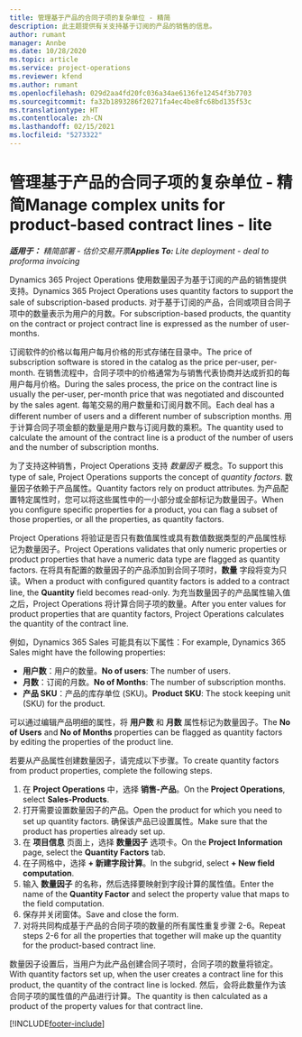 ```yaml
---
title: 管理基于产品的合同子项的复杂单位 - 精简
description: 此主题提供有关支持基于订阅的产品的销售的信息。
author: rumant
manager: Annbe
ms.date: 10/28/2020
ms.topic: article
ms.service: project-operations
ms.reviewer: kfend
ms.author: rumant
ms.openlocfilehash: 029d2aa4fd20fc036a34ae6136fe12454f3b7703
ms.sourcegitcommit: fa32b1893286f20271fa4ec4be8fc68bd135f53c
ms.translationtype: HT
ms.contentlocale: zh-CN
ms.lasthandoff: 02/15/2021
ms.locfileid: "5273322"
---
```

# <a name="manage-complex-units-for-product-based-contract-lines---lite"></a><span data-ttu-id="ea06c-103">管理基于产品的合同子项的复杂单位 - 精简</span><span class="sxs-lookup"><span data-stu-id="ea06c-103">Manage complex units for product-based contract lines - lite</span></span>

<span data-ttu-id="ea06c-104">_**适用于：** 精简部署 - 估价交易开票_</span><span class="sxs-lookup"><span data-stu-id="ea06c-104">_**Applies To:** Lite deployment - deal to proforma invoicing_</span></span>

<span data-ttu-id="ea06c-105">Dynamics 365 Project Operations 使用数量因子为基于订阅的产品的销售提供支持。</span><span class="sxs-lookup"><span data-stu-id="ea06c-105">Dynamics 365 Project Operations uses quantity factors to support the sale of subscription-based products.</span></span> <span data-ttu-id="ea06c-106">对于基于订阅的产品，合同或项目合同子项中的数量表示为用户的月数。</span><span class="sxs-lookup"><span data-stu-id="ea06c-106">For subscription-based products, the quantity on the contract or project contract line is expressed as the number of user-months.</span></span>

<span data-ttu-id="ea06c-107">订阅软件的价格以每用户每月价格的形式存储在目录中。</span><span class="sxs-lookup"><span data-stu-id="ea06c-107">The price of subscription software is stored in the catalog as the price per-user, per-month.</span></span> <span data-ttu-id="ea06c-108">在销售流程中，合同子项中的价格通常为与销售代表协商并达成折扣的每用户每月价格。</span><span class="sxs-lookup"><span data-stu-id="ea06c-108">During the sales process, the price on the contract line is usually the per-user, per-month price that was negotiated and discounted by the sales agent.</span></span> <span data-ttu-id="ea06c-109">每笔交易的用户数量和订阅月数不同。</span><span class="sxs-lookup"><span data-stu-id="ea06c-109">Each deal has a different number of users and a different number of subscription months.</span></span> <span data-ttu-id="ea06c-110">用于计算合同子项金额的数量是用户数与订阅月数的乘积。</span><span class="sxs-lookup"><span data-stu-id="ea06c-110">The quantity used to calculate the amount of the contract line is a product of the number of users and the number of subscription months.</span></span>

<span data-ttu-id="ea06c-111">为了支持这种销售，Project Operations 支持 *数量因子* 概念。</span><span class="sxs-lookup"><span data-stu-id="ea06c-111">To support this type of sale, Project Operations supports the concept of *quantity factors*.</span></span> <span data-ttu-id="ea06c-112">数量因子依赖于产品属性。</span><span class="sxs-lookup"><span data-stu-id="ea06c-112">Quantity factors rely on product attributes.</span></span> <span data-ttu-id="ea06c-113">为产品配置特定属性时，您可以将这些属性中的一小部分或全部标记为数量因子。</span><span class="sxs-lookup"><span data-stu-id="ea06c-113">When you configure specific properties for a product, you can flag a subset of those properties, or all the properties, as quantity factors.</span></span>

<span data-ttu-id="ea06c-114">Project Operations 将验证是否只有数值属性或具有数值数据类型的产品属性标记为数量因子。</span><span class="sxs-lookup"><span data-stu-id="ea06c-114">Project Operations validates that only numeric properties or product properties that have a numeric data type are flagged as quantity factors.</span></span> <span data-ttu-id="ea06c-115">在将具有配置的数量因子的产品添加到合同子项时，**数量** 字段将变为只读。</span><span class="sxs-lookup"><span data-stu-id="ea06c-115">When a product with configured quantity factors is added to a contract line, the **Quantity** field  becomes read-only.</span></span> <span data-ttu-id="ea06c-116">为充当数量因子的产品属性输入值之后，Project Operations 将计算合同子项的数量。</span><span class="sxs-lookup"><span data-stu-id="ea06c-116">After you enter values for product properties that are quantity factors, Project Operations calculates the quantity of the contract line.</span></span>

<span data-ttu-id="ea06c-117">例如，Dynamics 365 Sales 可能具有以下属性：</span><span class="sxs-lookup"><span data-stu-id="ea06c-117">For example, Dynamics 365 Sales might have the following properties:</span></span>

- <span data-ttu-id="ea06c-118">**用户数**：用户的数量。</span><span class="sxs-lookup"><span data-stu-id="ea06c-118">**No of users**: The number of users.</span></span>
- <span data-ttu-id="ea06c-119">**月数**：订阅的月数。</span><span class="sxs-lookup"><span data-stu-id="ea06c-119">**No of Months**: The number of subscription months.</span></span>
- <span data-ttu-id="ea06c-120">**产品 SKU**：产品的库存单位 (SKU)。</span><span class="sxs-lookup"><span data-stu-id="ea06c-120">**Product SKU**: The stock keeping unit (SKU) for the product.</span></span>

<span data-ttu-id="ea06c-121">可以通过编辑产品明细的属性，将 **用户数** 和 **月数** 属性标记为数量因子。</span><span class="sxs-lookup"><span data-stu-id="ea06c-121">The **No of Users** and **No of Months** properties can be flagged as quantity factors by editing the properties of the product line.</span></span>

<span data-ttu-id="ea06c-122">若要从产品属性创建数量因子，请完成以下步骤。</span><span class="sxs-lookup"><span data-stu-id="ea06c-122">To create quantity factors from product properties, complete the following steps.</span></span>

1. <span data-ttu-id="ea06c-123">在 **Project Operations** 中，选择 **销售-产品**。</span><span class="sxs-lookup"><span data-stu-id="ea06c-123">On the **Project Operations**, select **Sales-Products**.</span></span>
2. <span data-ttu-id="ea06c-124">打开需要设置数量因子的产品。</span><span class="sxs-lookup"><span data-stu-id="ea06c-124">Open the product for which you need to set up quantity factors.</span></span> <span data-ttu-id="ea06c-125">确保该产品已设置属性。</span><span class="sxs-lookup"><span data-stu-id="ea06c-125">Make sure that the product has properties already set up.</span></span>
3. <span data-ttu-id="ea06c-126">在 **项目信息** 页面上，选择 **数量因子** 选项卡。</span><span class="sxs-lookup"><span data-stu-id="ea06c-126">On the **Project Information** page, select the **Quantity Factors** tab.</span></span>
4. <span data-ttu-id="ea06c-127">在子网格中，选择 **+ 新建字段计算**。</span><span class="sxs-lookup"><span data-stu-id="ea06c-127">In the subgrid, select **+ New field computation**.</span></span>
5. <span data-ttu-id="ea06c-128">输入 **数量因子** 的名称，然后选择要映射到字段计算的属性值。</span><span class="sxs-lookup"><span data-stu-id="ea06c-128">Enter the name of the **Quantity Factor** and select the property value that maps to the field computation.</span></span>
6. <span data-ttu-id="ea06c-129">保存并关闭窗体。</span><span class="sxs-lookup"><span data-stu-id="ea06c-129">Save and close the form.</span></span>
7. <span data-ttu-id="ea06c-130">对将共同构成基于产品的合同子项的数量的所有属性重复步骤 2-6。</span><span class="sxs-lookup"><span data-stu-id="ea06c-130">Repeat steps 2-6 for all the properties that together will make up the quantity for the product-based contract line.</span></span>

<span data-ttu-id="ea06c-131">数量因子设置后，当用户为此产品创建合同子项时，合同子项的数量将锁定。</span><span class="sxs-lookup"><span data-stu-id="ea06c-131">With quantity factors set up, when the user creates a contract line for this product, the quantity of the contract line is locked.</span></span> <span data-ttu-id="ea06c-132">然后，会将此数量作为该合同子项的属性值的产品进行计算。</span><span class="sxs-lookup"><span data-stu-id="ea06c-132">The quantity is then calculated as a product of the property values for that contract line.</span></span>


[!INCLUDE[footer-include](../../includes/footer-banner.md)]